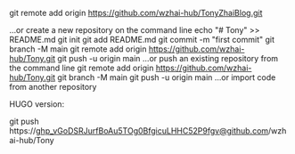 git remote add origin https://github.com/wzhai-hub/TonyZhaiBlog.git


…or create a new repository on the command line
echo "# Tony" >> README.md
git init
git add README.md
git commit -m "first commit"
git branch -M main
git remote add origin https://github.com/wzhai-hub/Tony.git
git push -u origin main
…or push an existing repository from the command line
git remote add origin https://github.com/wzhai-hub/Tony.git
git branch -M main
git push -u origin main
…or import code from another repository

HUGO version: 

git push https://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@github.com/wzhai-hub/Tony